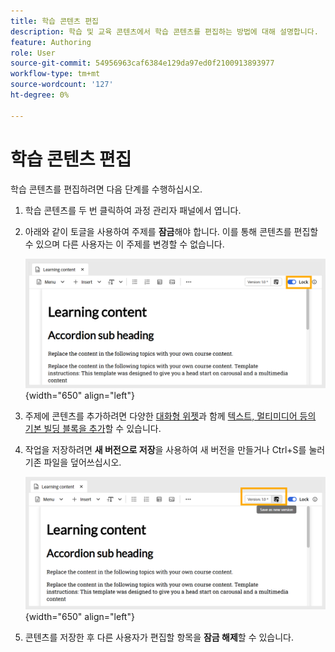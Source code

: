 ```yaml
---
title: 학습 콘텐츠 편집
description: 학습 및 교육 콘텐츠에서 학습 콘텐츠를 편집하는 방법에 대해 설명합니다.
feature: Authoring
role: User
source-git-commit: 54956963caf6384e129da97ed0f2100913893977
workflow-type: tm+mt
source-wordcount: '127'
ht-degree: 0%

---
```


# 학습 콘텐츠 편집

학습 콘텐츠를 편집하려면 다음 단계를 수행하십시오.

1. 학습 콘텐츠를 두 번 클릭하여 과정 관리자 패널에서 엽니다.
1. 아래와 같이 토글을 사용하여 주제를 **잠금**&#x200B;해야 합니다. 이를 통해 콘텐츠를 편집할 수 있으며 다른 사용자는 이 주제를 변경할 수 없습니다.

   ![](assets/lock-learning-content.png){width="650" align="left"}

1. 주제에 콘텐츠를 추가하려면 다양한 [대화형 위젯](./lc-basic-blocks.md)과 함께 [텍스트, 멀티미디어 등의 기본 빌딩 블록을 추가](./lc-widgets.md)할 수 있습니다.
1. 작업을 저장하려면 **새 버전으로 저장**&#x200B;을 사용하여 새 버전을 만들거나 Ctrl+S를 눌러 기존 파일을 덮어쓰십시오.

   ![](assets/saving-learning-content.png){width="650" align="left"}

1. 콘텐츠를 저장한 후 다른 사용자가 편집할 항목을 **잠금 해제**&#x200B;할 수 있습니다.


